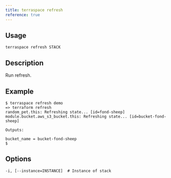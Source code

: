 ```yaml
---
title: terraspace refresh
reference: true
---
```


## Usage

    terraspace refresh STACK

## Description

Run refresh.

## Example

    $ terraspace refresh demo
    => terraform refresh
    random_pet.this: Refreshing state... [id=fond-sheep]
    module.bucket.aws_s3_bucket.this: Refreshing state... [id=bucket-fond-sheep]

    Outputs:

    bucket_name = bucket-fond-sheep
    $


## Options

```
-i, [--instance=INSTANCE]  # Instance of stack
```

